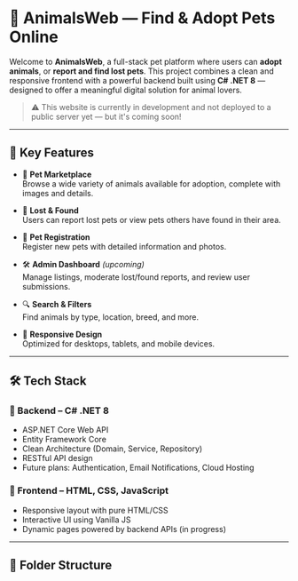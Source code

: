 # 🐾 AnimalsWeb — Find & Adopt Pets Online

Welcome to **AnimalsWeb**, a full-stack pet platform where users can **adopt animals**, or **report and find lost pets**. This project combines a clean and responsive frontend with a powerful backend built using **C# .NET 8** — designed to offer a meaningful digital solution for animal lovers.

> ⚠️ This website is currently in development and not deployed to a public server yet — but it's coming soon!

---

## 🌟 Key Features

- 🐶 **Pet Marketplace**  
  Browse a wide variety of animals available for adoption, complete with images and details.

- 🐾 **Lost & Found**  
  Users can report lost pets or view pets others have found in their area.

- 📝 **Pet Registration**  
  Register new pets with detailed information and photos.

- 🛠️ **Admin Dashboard** *(upcoming)*  
  Manage listings, moderate lost/found reports, and review user submissions.

- 🔍 **Search & Filters**  
  Find animals by type, location, breed, and more.

- 📱 **Responsive Design**  
  Optimized for desktops, tablets, and mobile devices.

---

## 🛠️ Tech Stack

### 🧠 Backend – C# .NET 8
- ASP.NET Core Web API
- Entity Framework Core
- Clean Architecture (Domain, Service, Repository)
- RESTful API design
- Future plans: Authentication, Email Notifications, Cloud Hosting

### 🎨 Frontend – HTML, CSS, JavaScript
- Responsive layout with pure HTML/CSS
- Interactive UI using Vanilla JS
- Dynamic pages powered by backend APIs (in progress)

---

## 📂 Folder Structure

